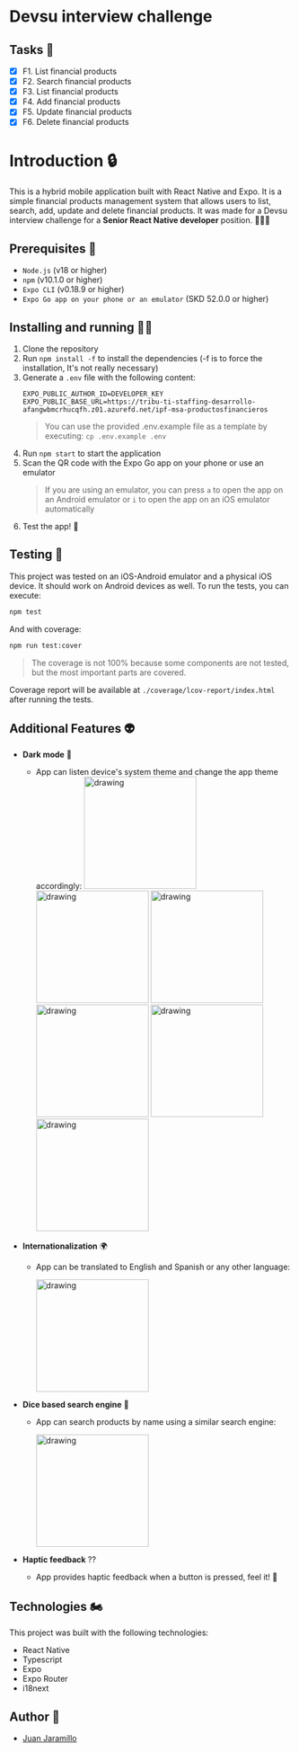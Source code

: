 # Devsu interview challenge

## Tasks 💼
- [x] F1. List financial products
- [x] F2. Search financial products
- [x] F3. List financial products
- [x] F4. Add financial products
- [x] F5. Update financial products
- [x] F6. Delete financial products

# Introduction 🔒
This is a hybrid mobile application built with React Native and Expo. It is a simple financial products management system that allows users to list, search, add, update and delete financial products.
It was made for a Devsu interview challenge for a **Senior React Native developer** position. 🧑🏻‍💻

## Prerequisites 🤝
- `Node.js` (v18 or higher)
- `npm` (v10.1.0 or higher)
- `Expo CLI` (v0.18.9 or higher)
- `Expo Go app on your phone or an emulator` (SKD 52.0.0 or higher)

## Installing and running 🏃🏻‍ 
1. Clone the repository
2. Run `npm install -f` to install the dependencies (-f is to force the installation, It's not really necessary)
3. Generate a `.env` file with the following content:
    ```env
    EXPO_PUBLIC_AUTHOR_ID=DEVELOPER_KEY
    EXPO_PUBLIC_BASE_URL=https://tribu-ti-staffing-desarrollo-afangwbmcrhucqfh.z01.azurefd.net/ipf-msa-productosfinancieros
    ```
    > You can use the provided .env.example file as a template by executing: `cp .env.example .env`
3. Run `npm start` to start the application
4. Scan the QR code with the Expo Go app on your phone or use an emulator
    > If you are using an emulator, you can press `a` to open the app on an Android emulator or `i` to open the app on an iOS emulator automatically
5. Test the app! 🚀

## Testing 🧪
This project was tested on an iOS-Android emulator and a physical iOS device. It should work on Android devices as well.
To run the tests, you can execute:
```bash
npm test
```

And with coverage:
```bash
npm run test:cover
```

> The coverage is not 100% because some components are not tested, but the most important parts are covered.

Coverage report will be available at `./coverage/lcov-report/index.html` after running the tests.

## Additional Features 👽
- **Dark mode** 🌚
  - App can listen device's system theme and change the app theme accordingly:
    <img src="./docs/1-light.png" alt="drawing" width="200"/>
    <img src="./docs/1-dark.png" alt="drawing" width="200"/>
    <img src="./docs/2-light.png" alt="drawing" width="200"/>
    <img src="./docs/2-dark.png" alt="drawing" width="200"/>
    <img src="./docs/3-light.png" alt="drawing" width="200"/>
    <img src="./docs/3-dark.png" alt="drawing" width="200"/>

- **Internationalization** 🌍
  - App can be translated to English and Spanish or any other language:<br/>
  
     <img src="./docs/5-light.png" alt="drawing" width="200"/>
- **Dice based search engine** 🔎
  - App can search products by name using a similar search engine:<br/>
  
    <img src="./docs/4-light.png" alt="drawing" width="200"/>
- **Haptic feedback** ??
    - App provides haptic feedback when a button is pressed, feel it! 🤤

## Technologies 🏍️
This project was built with the following technologies:
- React Native
- Typescript
- Expo
- Expo Router
- i18next

## Author 👋
- [Juan Jaramillo](https://github.com/juanjodev02)


